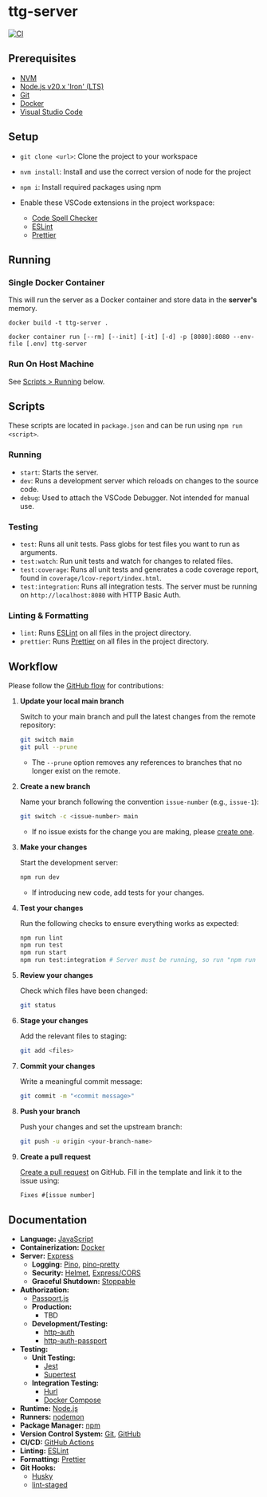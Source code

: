 # ttg-server

[![CI](https://github.com/tabletop-generator/server/actions/workflows/ci.yml/badge.svg)](https://github.com/tabletop-generator/server/actions/workflows/ci.yml)

## Prerequisites

- [NVM](https://github.com/nvm-sh/nvm)
- [Node.js v20.x 'Iron' (LTS)](https://nodejs.org/en)
- [Git](https://git-scm.com/)
- [Docker](https://www.docker.com/)
- [Visual Studio Code](https://code.visualstudio.com/)

## Setup

- `git clone <url>`: Clone the project to your workspace

- `nvm install`: Install and use the correct version of node for the project

- `npm i`: Install required packages using npm

- Enable these VSCode extensions in the project workspace:

  - [Code Spell Checker](https://marketplace.visualstudio.com/items?itemName=streetsidesoftware.code-spell-checker)
  - [ESLint](https://marketplace.visualstudio.com/items?itemName=dbaeumer.vscode-eslint)
  - [Prettier](https://marketplace.visualstudio.com/items?itemName=esbenp.prettier-vscode)

## Running

### Single Docker Container

This will run the server as a Docker container and store data in the **server's** memory.

`docker build -t ttg-server .`

`docker container run [--rm] [--init] [-it] [-d] -p [8080]:8080 --env-file [.env] ttg-server`

### Run On Host Machine

See [Scripts > Running](#running-1) below.

## Scripts

These scripts are located in `package.json` and can be run using `npm run <script>`.

### Running

- `start`: Starts the server.
- `dev`: Runs a development server which reloads on changes to the source code.
- `debug`: Used to attach the VSCode Debugger. Not intended for manual use.

### Testing

- `test`: Runs all unit tests. Pass globs for test files you want to run as arguments.
- `test:watch`: Run unit tests and watch for changes to related files.
- `test:coverage`: Runs all unit tests and generates a code coverage report, found in `coverage/lcov-report/index.html`.
- `test:integration`: Runs all integration tests. The server must be running on `http://localhost:8080` with HTTP Basic Auth.

### Linting & Formatting

- `lint`: Runs [ESLint](https://eslint.org/) on all files in the project directory.
- `prettier`: Runs [Prettier](https://prettier.io/) on all files in the project directory.

## Workflow

Please follow the [GitHub flow](https://docs.github.com/en/get-started/using-github/github-flow) for contributions:

1. **Update your local main branch**

   Switch to your main branch and pull the latest changes from the remote repository:

   ```bash
   git switch main
   git pull --prune
   ```

   - The `--prune` option removes any references to branches that no longer exist on the remote.

2. **Create a new branch**

   Name your branch following the convention `issue-number` (e.g., `issue-1`):

   ```bash
   git switch -c <issue-number> main
   ```

   - If no issue exists for the change you are making, please [create one](https://github.com/tabletop-generator/server/issues/new/choose).

3. **Make your changes**

   Start the development server:

   ```bash
   npm run dev
   ```

   - If introducing new code, add tests for your changes.

4. **Test your changes**

   Run the following checks to ensure everything works as expected:

   ```bash
   npm run lint
   npm run test
   npm run start
   npm run test:integration # Server must be running, so run "npm run start" first
   ```

5. **Review your changes**

   Check which files have been changed:

   ```bash
   git status
   ```

6. **Stage your changes**

   Add the relevant files to staging:

   ```bash
   git add <files>
   ```

7. **Commit your changes**

   Write a meaningful commit message:

   ```bash
   git commit -m "<commit message>"
   ```

8. **Push your branch**

   Push your changes and set the upstream branch:

   ```bash
   git push -u origin <your-branch-name>
   ```

9. **Create a pull request**

   [Create a pull request](https://github.com/tabletop-generator/server/compare) on GitHub. Fill in the template and link it to the issue using:

   ```txt
   Fixes #[issue number]
   ```

## Documentation

- **Language:** [JavaScript](https://developer.mozilla.org/en-US/docs/Web/JavaScript)
- **Containerization:** [Docker](https://docs.docker.com/reference/)
- **Server:** [Express](https://expressjs.com/en/4x/api.html)
  - **Logging:** [Pino](https://getpino.io/#/docs/api), [pino-pretty](https://github.com/pinojs/pino-pretty)
  - **Security:** [Helmet](https://helmetjs.github.io/), [Express/CORS](https://github.com/expressjs/cors#readme)
  - **Graceful Shutdown:** [Stoppable](https://github.com/hunterloftis/stoppable#readme)
- **Authorization:**
  - [Passport.js](https://www.passportjs.org/)
  - **Production:**
    - TBD
  - **Development/Testing:**
    - [http-auth](https://www.npmjs.com/package/http-auth)
    - [http-auth-passport](https://www.npmjs.com/package/http-auth-passport)
- **Testing:**
  - **Unit Testing:**
    - [Jest](https://jestjs.io/)
    - [Supertest](https://github.com/ladjs/supertest#readme)
  - **Integration Testing:**
    - [Hurl](https://hurl.dev/)
    - [Docker Compose](https://docs.docker.com/compose/)
- **Runtime:** [Node.js](https://nodejs.org/docs/latest-v20.x/api/)
- **Runners:** [nodemon](https://github.com/remy/nodemon#readme)
- **Package Manager:** [npm](https://docs.npmjs.com/)
- **Version Control System:** [Git](https://git-scm.com/doc), [GitHub](https://docs.github.com/)
- **CI/CD:** [GitHub Actions](https://docs.github.com/en/actions)
- **Linting:** [ESLint](https://eslint.org/docs/v9.x/)
- **Formatting:** [Prettier](https://prettier.io/docs/en/)
- **Git Hooks:**
  - [Husky](https://typicode.github.io/husky/)
  - [lint-staged](https://github.com/lint-staged/lint-staged)
